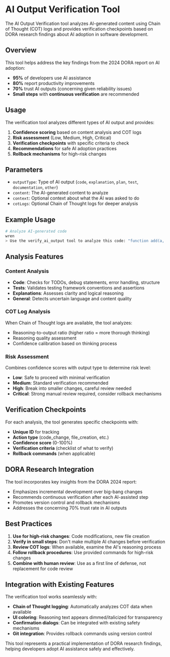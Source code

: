 # AI Output Verification Tool

The AI Output Verification tool analyzes AI-generated content using Chain of Thought (COT) logs and provides verification checkpoints based on DORA research findings about AI adoption in software development.

## Overview

This tool helps address the key findings from the 2024 DORA report on AI adoption:

- **95%** of developers use AI assistance
- **80%** report productivity improvements
- **70%** trust AI outputs (concerning given reliability issues)
- **Small steps** with **continuous verification** are recommended

## Usage

The verification tool analyzes different types of AI output and provides:

1. **Confidence scoring** based on content analysis and COT logs
2. **Risk assessment** (Low, Medium, High, Critical)
3. **Verification checkpoints** with specific criteria to check
4. **Recommendations** for safe AI adoption practices
5. **Rollback mechanisms** for high-risk changes

## Parameters

- `outputType`: Type of AI output (`code`, `explanation`, `plan`, `test`, `documentation`, `other`)
- `content`: The AI-generated content to analyze
- `context`: Optional context about what the AI was asked to do
- `cotLogs`: Optional Chain of Thought logs for deeper analysis

## Example Usage

```bash
# Analyze AI-generated code
wren
> Use the verify_ai_output tool to analyze this code: "function add(a, b) { return a + b; }"
```

## Analysis Features

### Content Analysis

- **Code**: Checks for TODOs, debug statements, error handling, structure
- **Tests**: Validates testing framework conventions and assertions
- **Explanations**: Assesses clarity and logical reasoning
- **General**: Detects uncertain language and content quality

### COT Log Analysis

When Chain of Thought logs are available, the tool analyzes:

- Reasoning-to-output ratio (higher ratio = more thorough thinking)
- Reasoning quality assessment
- Confidence calibration based on thinking process

### Risk Assessment

Combines confidence scores with output type to determine risk level:

- **Low**: Safe to proceed with minimal verification
- **Medium**: Standard verification recommended
- **High**: Break into smaller changes, careful review needed
- **Critical**: Strong manual review required, consider rollback mechanisms

## Verification Checkpoints

For each analysis, the tool generates specific checkpoints with:

- **Unique ID** for tracking
- **Action type** (code_change, file_creation, etc.)
- **Confidence score** (0-100%)
- **Verification criteria** (checklist of what to verify)
- **Rollback commands** (when applicable)

## DORA Research Integration

The tool incorporates key insights from the DORA 2024 report:

- Emphasizes incremental development over big-bang changes
- Recommends continuous verification after each AI-assisted step
- Promotes version control and rollback mechanisms
- Addresses the concerning 70% trust rate in AI outputs

## Best Practices

1. **Use for high-risk changes**: Code modifications, new file creation
2. **Verify in small steps**: Don't make multiple AI changes before verification
3. **Review COT logs**: When available, examine the AI's reasoning process
4. **Follow rollback procedures**: Use provided commands for high-risk changes
5. **Combine with human review**: Use as a first line of defense, not replacement for code review

## Integration with Existing Features

The verification tool works seamlessly with:

- **Chain of Thought logging**: Automatically analyzes COT data when available
- **UI coloring**: Reasoning text appears dimmed/italicized for transparency
- **Confirmation dialogs**: Can be integrated with existing safety mechanisms
- **Git integration**: Provides rollback commands using version control

This tool represents a practical implementation of DORA research findings, helping developers adopt AI assistance safely and effectively.
